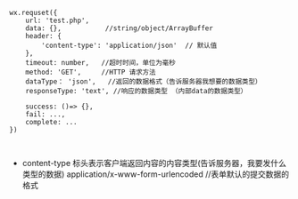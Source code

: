 ```
wx.requset({
    url: 'test.php',
    data: {},           //string/object/ArrayBuffer
    header: {
        'content-type': 'application/json'  // 默认值 
    },         
    timeout: number,   //超时时间，单位为毫秒
    method: 'GET',     //HTTP 请求方法
    dataType： 'json',   //返回的数据格式（告诉服务器我想要的数据类型）
    responseType: 'text', //响应的数据类型 （内部data的数据类型）
    
    success: ()=> {},
    fail: ...,
    complete: ...
})



```
* content-type 标头表示客户端返回内容的内容类型(告诉服务器，我要发什么类型的数据)
application/x-www-form-urlencoded //表单默认的提交数据的格式